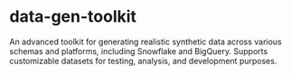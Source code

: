 # data-gen-toolkit
An advanced toolkit for generating realistic synthetic data across various schemas and platforms, including Snowflake and BigQuery. Supports customizable datasets for testing, analysis, and development purposes.
